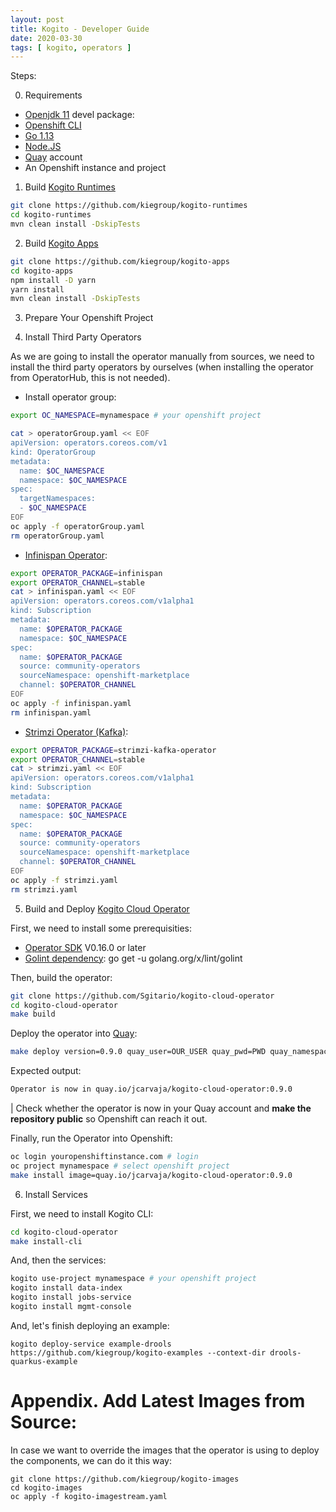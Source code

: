 ```yaml
---
layout: post
title: Kogito - Developer Guide
date: 2020-03-30
tags: [ kogito, operators ]
---
```


Steps:

0. Requirements
- [Openjdk 11](https://tecadmin.net/install-java-on-fedora/) devel package:
- [Openshift CLI](https://docs.openshift.com/container-platform/4.2/cli_reference/openshift_cli/getting-started-cli.html)
- [Go 1.13](https://golang.org/)
- [Node.JS](https://docs.npmjs.com/downloading-and-installing-node-js-and-npm)
- [Quay](https://quay.io) account
- An Openshift instance and project

1. Build [Kogito Runtimes](https://github.com/kiegroup/kogito-runtimes)

```sh
git clone https://github.com/kiegroup/kogito-runtimes
cd kogito-runtimes
mvn clean install -DskipTests
```

2. Build [Kogito Apps](https://github.com/kiegroup/kogito-apps)

```sh
git clone https://github.com/kiegroup/kogito-apps
cd kogito-apps
npm install -D yarn
yarn install
mvn clean install -DskipTests
```

3. Prepare Your Openshift Project

4. Install Third Party Operators

As we are going to install the operator manually from sources, we need to install the third party operators by ourselves (when installing the operator from OperatorHub, this is not needed).

- Install operator group:

```sh
export OC_NAMESPACE=mynamespace # your openshift project 

cat > operatorGroup.yaml << EOF
apiVersion: operators.coreos.com/v1
kind: OperatorGroup
metadata:
  name: $OC_NAMESPACE
  namespace: $OC_NAMESPACE
spec:
  targetNamespaces:
  - $OC_NAMESPACE
EOF
oc apply -f operatorGroup.yaml
rm operatorGroup.yaml
```

- [Infinispan Operator](https://infinispan.org/infinispan-operator):

```sh
export OPERATOR_PACKAGE=infinispan
export OPERATOR_CHANNEL=stable
cat > infinispan.yaml << EOF
apiVersion: operators.coreos.com/v1alpha1
kind: Subscription
metadata:
  name: $OPERATOR_PACKAGE
  namespace: $OC_NAMESPACE
spec:
  name: $OPERATOR_PACKAGE
  source: community-operators
  sourceNamespace: openshift-marketplace
  channel: $OPERATOR_CHANNEL
EOF
oc apply -f infinispan.yaml
rm infinispan.yaml
```

- [Strimzi Operator (Kafka)](https://strimzi.io/):

```sh
export OPERATOR_PACKAGE=strimzi-kafka-operator
export OPERATOR_CHANNEL=stable
cat > strimzi.yaml << EOF
apiVersion: operators.coreos.com/v1alpha1
kind: Subscription
metadata:
  name: $OPERATOR_PACKAGE
  namespace: $OC_NAMESPACE
spec:
  name: $OPERATOR_PACKAGE
  source: community-operators
  sourceNamespace: openshift-marketplace
  channel: $OPERATOR_CHANNEL
EOF
oc apply -f strimzi.yaml
rm strimzi.yaml
```

5. Build and Deploy [Kogito Cloud Operator](https://github.com/Sgitario/kogito-cloud-operator)

First, we need to install some prerequisities:

- [Operator SDK](https://github.com/operator-framework/operator-sdk) V0.16.0 or later
- [Golint dependency](golang.org/x/lint/golint): go get -u golang.org/x/lint/golint

Then, build the operator:

```sh
git clone https://github.com/Sgitario/kogito-cloud-operator
cd kogito-cloud-operator
make build
```

Deploy the operator into [Quay](https://quay.io):

```sh
make deploy version=0.9.0 quay_user=OUR_USER quay_pwd=PWD quay_namespace=jcarvaja
```

Expected output:

```sh
Operator is now in quay.io/jcarvaja/kogito-cloud-operator:0.9.0
```

| Check whether the operator is now in your Quay account and **make the repository public** so Openshift can reach it out.

Finally, run the Operator into Openshift:

```sh
oc login youropenshiftinstance.com # login
oc project mynamespace # select openshift project
make install image=quay.io/jcarvaja/kogito-cloud-operator:0.9.0
```

6. Install Services

First, we need to install Kogito CLI:

```sh
cd kogito-cloud-operator
make install-cli
```

And, then the services:

```sh
kogito use-project mynamespace # your openshift project 
kogito install data-index
kogito install jobs-service
kogito install mgmt-console
```

And, let's finish deploying an example:

```
kogito deploy-service example-drools https://github.com/kiegroup/kogito-examples --context-dir drools-quarkus-example
```

# Appendix. Add Latest Images from Source:

In case we want to override the images that the operator is using to deploy the components, we can do it this way:

```
git clone https://github.com/kiegroup/kogito-images
cd kogito-images
oc apply -f kogito-imagestream.yaml
```